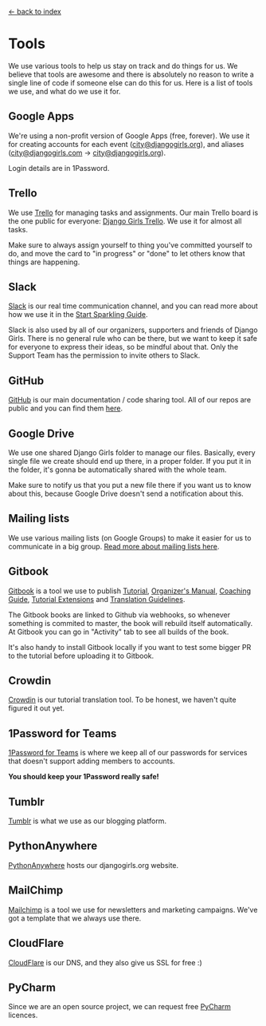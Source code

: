 [<- back to index](../README.md)

# Tools

We use various tools to help us stay on track and do things for us. We believe that tools are awesome and there is absolutely no reason to write a single line of code if someone else can do this for us. Here is a list of tools we use, and what do we use it for.

## Google Apps

We're using a non-profit version of Google Apps (free, forever). We use it for creating accounts for each event (city@djangogirls.org), and aliases (city@djangogirls.com -> city@djangogirls.org).

Login details are in 1Password.

## Trello

We use [Trello](http://trello.com/) for managing tasks and assignments. Our main Trello board is the one public for everyone: [Django Girls Trello](https://trello.com/b/q7p6jcfg/django-girls). We use it for almost all tasks.

Make sure to always assign yourself to thing you've committed yourself to do, and move the card to "in progress" or "done" to let others know that things are happening.

## Slack

[Slack](http://slack.com/) is our real time communication channel, and you can read more about how we use it in the [Start Sparkling Guide](sparkling.md).

Slack is also used by all of our organizers, supporters and friends of Django Girls. There is no general rule who can be there, but we want to keep it safe for everyone to express their ideas, so be mindful about that. Only the Support Team has the permission to invite others to Slack.

## GitHub

[GitHub](http://github.com/) is our main documentation / code sharing tool. All of our repos are public and you can find them [here](https://github.com/DjangoGirls).

## Google Drive

We use one shared Django Girls folder to manage our files. Basically, every single file we create should end up there, in a proper folder. If you put it in the folder, it's gonna be automatically shared with the whole team.

Make sure to notify us that you put a new file there if you want us to know about this, because Google Drive doesn't send a notification about this.

## Mailing lists

We use various mailing lists (on Google Groups) to make it easier for us to communicate in a big group. [Read more about mailing lists here](mailing-lists.md).

## Gitbook

[Gitbook](http://gitbook.io/) is a tool we use to publish [Tutorial](http://tutorial.djangogirls.org/), [Organizer's Manual](http://organize.djangogirls.org), [Coaching Guide](http://coach.djangogirls.org), [Tutorial Extensions](https://www.gitbook.com/book/djangogirls/django-girls-tutorial-extensions/details) and [Translation Guidelines](http://translate.djangogirls.org).

The Gitbook books are linked to Github via webhooks, so whenever something is commited to master, the book will rebuild itself automatically. At Gitbook you can go in "Activity" tab to see all builds of the book.

It's also handy to install Gitbook locally if you want to test some bigger PR to the tutorial before uploading it to Gitbook.

## Crowdin

[Crowdin](http://crowdin.com/) is our tutorial translation tool. To be honest, we haven't quite figured it out yet.

## 1Password for Teams

[1Password for Teams](http://1password.com/) is where we keep all of our passwords for services that doesn't support adding members to accounts.

**You should keep your 1Password really safe!**

## Tumblr

[Tumblr](http://tumblr.com/) is what we use as our blogging platform.

## PythonAnywhere

[PythonAnywhere](http://pythonanywhere.com/) hosts our djangogirls.org website.

## MailChimp

[Mailchimp](http://mailchimp.com/) is a tool we use for newsletters and marketing campaigns. We've got a template that we always use there.

## CloudFlare

[CloudFlare](http://cloudflare.com/) is our DNS, and they also give us SSL for free :)

## PyCharm
Since we are an open source project, we can request free [PyCharm](https://www.jetbrains.com/pycharm/) licences.
